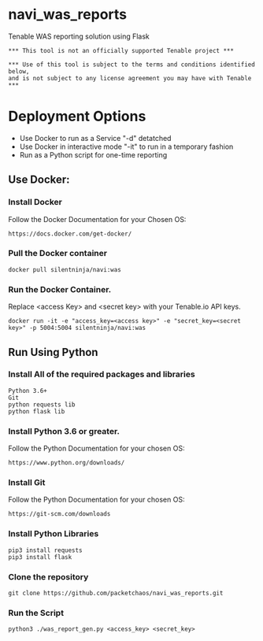 # navi_was_reports
Tenable WAS reporting solution using Flask

    *** This tool is not an officially supported Tenable project ***

    *** Use of this tool is subject to the terms and conditions identified below,
    and is not subject to any license agreement you may have with Tenable ***

# Deployment Options
* Use Docker to run as a Service "-d" detatched
* Use Docker in interactive mode "-it" to run in a temporary fashion
* Run as a Python script for one-time reporting


## Use Docker:
### Install Docker
Follow the Docker Documentation for your Chosen OS:

    https://docs.docker.com/get-docker/

### Pull the Docker container
    docker pull silentninja/navi:was

### Run the Docker Container.
Replace \<access Key> and \<secret key> with your Tenable.io API keys.

    docker run -it -e "access_key=<access key>" -e "secret_key=<secret key>" -p 5004:5004 silentninja/navi:was

## Run Using Python
### Install All of the required packages and libraries
    Python 3.6+
    Git
    python requests lib
    python flask lib

### Install Python 3.6 or greater.
Follow the Python Documentation for your chosen OS:

    https://www.python.org/downloads/

### Install Git
Follow the Python Documentation for your chosen OS:

    https://git-scm.com/downloads

### Install Python Libraries
    pip3 install requests
    pip3 install flask

### Clone the repository
    git clone https://github.com/packetchaos/navi_was_reports.git

### Run the Script
    python3 ./was_report_gen.py <access_key> <secret_key>

